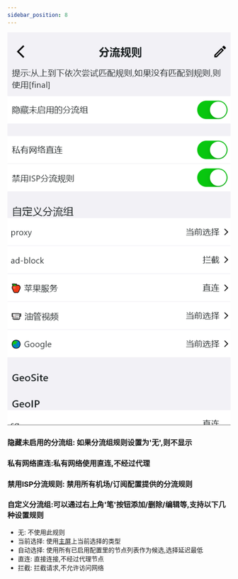 ```yaml
---
sidebar_position: 8
---
```

![](./img/diversion-rule.png#center)


### 隐藏未启用的分流组: 如果分流组规则设置为'无',则不显示
### 私有网络直连:私有网络使用直连,不经过代理
### 禁用ISP分流规则: 禁用所有机场/订阅配置提供的分流规则


### 自定义分流组:可以通过右上角'笔'按钮添加/删除/编辑等,支持以下几种设置规则
- 无: 不使用此规则
- 当前选择: 使用[主屏](../app-manual/home.md)上当前选择的类型
- 自动选择: 使用所有已启用配置里的节点列表作为候选,选择延迟最低
- 直连: 直接连接,不经过代理节点
- 拦截: 拦截请求,不允许访问网络
